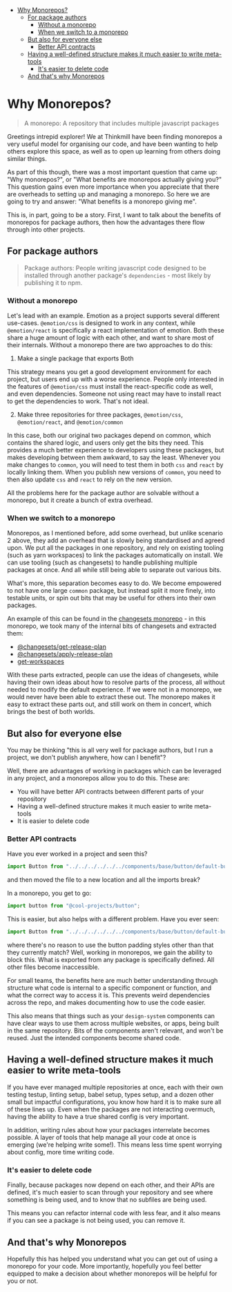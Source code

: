<!-- START doctoc generated TOC please keep comment here to allow auto update -->
<!-- DON'T EDIT THIS SECTION, INSTEAD RE-RUN doctoc TO UPDATE -->

- [Why Monorepos?](#why-monorepos)
  - [For package authors](#for-package-authors)
    - [Without a monorepo](#without-a-monorepo)
    - [When we switch to a monorepo](#when-we-switch-to-a-monorepo)
  - [But also for everyone else](#but-also-for-everyone-else)
    - [Better API contracts](#better-api-contracts)
  - [Having a well-defined structure makes it much easier to write meta-tools](#having-a-well-defined-structure-makes-it-much-easier-to-write-meta-tools)
    - [It's easier to delete code](#its-easier-to-delete-code)
  - [And that's why Monorepos](#and-thats-why-monorepos)

<!-- END doctoc generated TOC please keep comment here to allow auto update -->

# Why Monorepos?

> A monorepo: A repository that includes multiple javascript packages

Greetings intrepid explorer! We at Thinkmill have been finding monorepos a very useful model for organising our code, and have been wanting to help others explore this space, as well as to open up learning from others doing similar things.

As part of this though, there was a most important question that came up: "Why monorepos?", or "What benefits are monorepos actually giving you?" This question gains even more importance when you appreciate that there are overheads to setting up and managing a monorepo. So here we are going to try and answer: "What benefits is a monorepo giving me".

This is, in part, going to be a story. First, I want to talk about the benefits of monorepos for package authors, then how the advantages there flow through into other projects.

## For package authors

> Package authors: People writing javascript code designed to be installed through another package's `dependencies` - most likely by publishing it to npm.

### Without a monorepo

Let's lead with an example. Emotion as a project supports several different use-cases. `@emotion/css` is designed to work in any context, while `@emotion/react` is specifically a react implementation of emotion. Both these share a huge amount of logic with each other, and want to share most of their internals. Without a monorepo there are two approaches to do this:

1. Make a single package that exports Both

This strategy means you get a good development environment for each project, but users end up with a worse experience. People only interested in the features of `@emotion/css` must install the react-specific code as well, and even dependencies. Someone not using react may have to install react to get the dependencies to work. That's not ideal.

2. Make three repositories for three packages, `@emotion/css`, `@emotion/react`, and `@emotion/common`

In this case, both our original two packages depend on common, which contains the shared logic, and users only get the bits they need. This provides a much better experience to developers using these packages, but makes developing between them awkward, to say the least. Whenever you make changes to `common`, you will need to test them in both `css` and `react` by locally linking them. When you publish new versions of `common`, you need to then also update `css` and `react` to rely on the new version.

All the problems here for the package author are solvable without a monorepo, but it create a bunch of extra overhead.

### When we switch to a monorepo

Monorepos, as I mentioned before, add some overhead, but unlike scenario 2 above, they add an overhead that is slowly being standardised and agreed upon. We put all the packages in one repository, and rely on existing tooling (such as yarn workspaces) to link the packages automatically on install. We can use tooling (such as changesets) to handle publishing multiple packages at once. And all while still being able to separate out various bits.

What's more, this separation becomes easy to do. We become empowered to not have one large `common` package, but instead split it more finely, into testable units, or spin out bits that may be useful for others into their own packages.

An example of this can be found in the [changesets monorepo](https://github.com/changesets/changesets) - in this monorepo, we took many of the internal bits of changesets and extracted them:

- [@changesets/get-release-plan](https://www.npmjs.com/package/@changesets/get-release-plan)
- [@changesets/apply-release-plan](https://www.npmjs.com/package/@changesets/apply-release-plan)
- [get-workspaces](https://www.npmjs.com/package/get-workspaces)

With these parts extracted, people can use the ideas of changesets, while having their own ideas about how to resolve parts of the process, all without needed to modify the default experience. If we were not in a monorepo, we would never have been able to extract these out. The monorepo makes it easy to extract these parts out, and still work on them in concert, which brings the best of both worlds.

## But also for everyone else

You may be thinking "this is all very well for package authors, but I run a project, we don't publish anywhere, how can I benefit"?

Well, there are advantages of working in packages which can be leveraged in any project, and a monorepos allow you to do this. These are:

- You will have better API contracts between different parts of your repository
- Having a well-defined structure makes it much easier to write meta-tools
- It is easier to delete code

### Better API contracts

Have you ever worked in a project and seen this?

```javascript
import Button from "../../../../../../components/base/button/default-button";
```

and then moved the file to a new location and all the imports break?

In a monorepo, you get to go:

```javascript
import button from "@cool-projects/button";
```

This is easier, but also helps with a different problem. Have you ever seen:

```javascript
import Button from "../../../../../../components/base/button/default-button/padding-styles";
```

where there's no reason to use the button padding styles other than that they currently match? Well, working in monorepos, we gain the ability to block this. What is exported from any package is specifically defined. All other files become inaccessible.

For small teams, the benefits here are much better understanding through structure what code is internal to a specific component or function, and what the correct way to access it is. This prevents weird dependencies across the repo, and makes documenting how to use the code easier.

This also means that things such as your `design-system` components can have clear ways to use them across multiple websites, or apps, being built in the same repository. Bits of the components aren't relevant, and won't be reused. Just the intended components become shared code.

## Having a well-defined structure makes it much easier to write meta-tools

If you have ever managed multiple repositories at once, each with their own testing testup, linting setup, babel setup, types setup, and a dozen other small but impactful configurations, you know how hard it is to make sure all of these lines up. Even when the packages are not interacting overmuch, having the ability to have a true shared config is very important.

In addition, writing rules about how your packages interrelate becomes possible. A layer of tools that help manage all your code at once is emerging (we're helping write some!). This means less time spent worrying about config, more time writing code.

### It's easier to delete code

Finally, because packages now depend on each other, and their APIs are defined, it's much easier to scan through your repository and see where something is being used, and to know that no subfiles are being used.

This means you can refactor internal code with less fear, and it also means if you can see a package is not being used, you can remove it.

## And that's why Monorepos

Hopefully this has helped you understand what you can get out of using a monorepo for your code. More importantly, hopefully you feel better equipped to make a decision about whether monorepos will be helpful for you or not.
